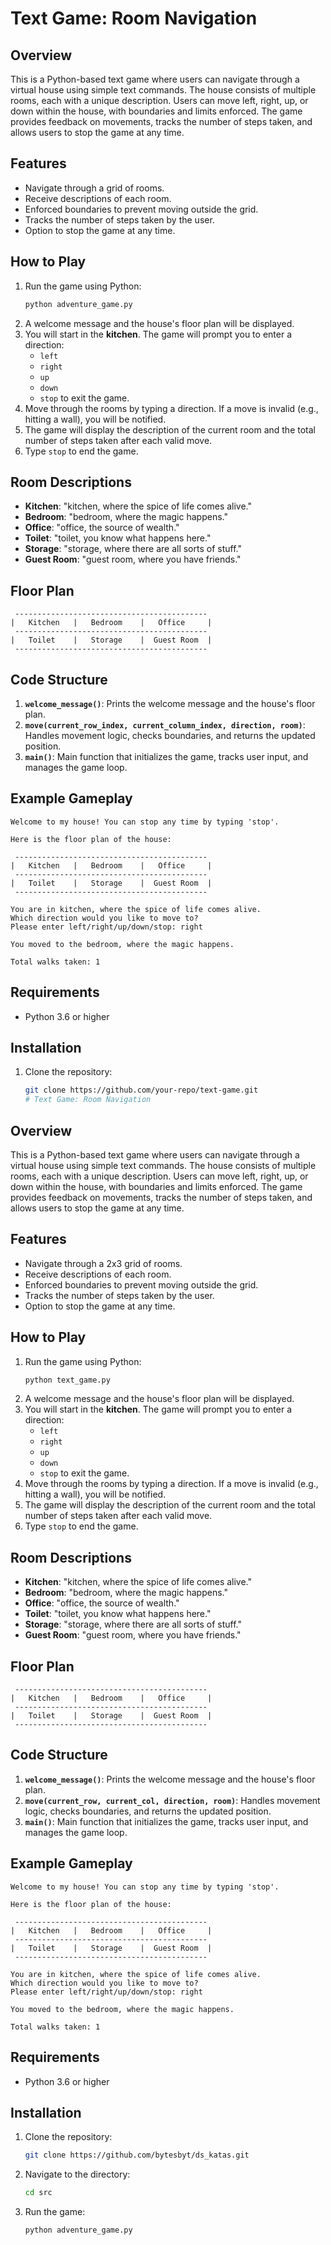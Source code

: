 # Text Game: Room Navigation

## Overview
This is a Python-based text game where users can navigate through a virtual house using simple text commands. The house consists of multiple rooms, each with a unique description. Users can move left, right, up, or down within the house, with boundaries and limits enforced. The game provides feedback on movements, tracks the number of steps taken, and allows users to stop the game at any time.

## Features
- Navigate through a grid of rooms.
- Receive descriptions of each room.
- Enforced boundaries to prevent moving outside the grid.
- Tracks the number of steps taken by the user.
- Option to stop the game at any time.

## How to Play
1. Run the game using Python:
   ```bash
   python adventure_game.py
   ```
2. A welcome message and the house's floor plan will be displayed.
3. You will start in the **kitchen**. The game will prompt you to enter a direction:
   - `left`
   - `right`
   - `up`
   - `down`
   - `stop` to exit the game.
4. Move through the rooms by typing a direction. If a move is invalid (e.g., hitting a wall), you will be notified.
5. The game will display the description of the current room and the total number of steps taken after each valid move.
6. Type `stop` to end the game.

## Room Descriptions
- **Kitchen**: "kitchen, where the spice of life comes alive."
- **Bedroom**: "bedroom, where the magic happens."
- **Office**: "office, the source of wealth."
- **Toilet**: "toilet, you know what happens here."
- **Storage**: "storage, where there are all sorts of stuff."
- **Guest Room**: "guest room, where you have friends."

## Floor Plan
```
 -------------------------------------------
|   Kitchen   |   Bedroom    |   Office     |
 -------------------------------------------
|   Toilet    |   Storage    |  Guest Room  |
 -------------------------------------------
```

## Code Structure
1. **`welcome_message()`**: Prints the welcome message and the house's floor plan.
2. **`move(current_row_index, current_column_index, direction, room)`**: Handles movement logic, checks boundaries, and returns the updated position.
3. **`main()`**: Main function that initializes the game, tracks user input, and manages the game loop.

## Example Gameplay
```
Welcome to my house! You can stop any time by typing 'stop'.

Here is the floor plan of the house:

 -------------------------------------------
|   Kitchen   |   Bedroom    |   Office     |
 -------------------------------------------
|   Toilet    |   Storage    |  Guest Room  |
 -------------------------------------------

You are in kitchen, where the spice of life comes alive.
Which direction would you like to move to?
Please enter left/right/up/down/stop: right

You moved to the bedroom, where the magic happens.

Total walks taken: 1
```

## Requirements
- Python 3.6 or higher

## Installation
1. Clone the repository:
   ```bash
   git clone https://github.com/your-repo/text-game.git
   # Text Game: Room Navigation

## Overview
This is a Python-based text game where users can navigate through a virtual house using simple text commands. The house consists of multiple rooms, each with a unique description. Users can move left, right, up, or down within the house, with boundaries and limits enforced. The game provides feedback on movements, tracks the number of steps taken, and allows users to stop the game at any time.

## Features
- Navigate through a 2x3 grid of rooms.
- Receive descriptions of each room.
- Enforced boundaries to prevent moving outside the grid.
- Tracks the number of steps taken by the user.
- Option to stop the game at any time.

## How to Play
1. Run the game using Python:
   ```bash
   python text_game.py
   ```
2. A welcome message and the house's floor plan will be displayed.
3. You will start in the **kitchen**. The game will prompt you to enter a direction:
   - `left`
   - `right`
   - `up`
   - `down`
   - `stop` to exit the game.
4. Move through the rooms by typing a direction. If a move is invalid (e.g., hitting a wall), you will be notified.
5. The game will display the description of the current room and the total number of steps taken after each valid move.
6. Type `stop` to end the game.

## Room Descriptions
- **Kitchen**: "kitchen, where the spice of life comes alive."
- **Bedroom**: "bedroom, where the magic happens."
- **Office**: "office, the source of wealth."
- **Toilet**: "toilet, you know what happens here."
- **Storage**: "storage, where there are all sorts of stuff."
- **Guest Room**: "guest room, where you have friends."

## Floor Plan
```
 -------------------------------------------
|   Kitchen   |   Bedroom    |   Office     |
 -------------------------------------------
|   Toilet    |   Storage    |  Guest Room  |
 -------------------------------------------
```

## Code Structure
1. **`welcome_message()`**: Prints the welcome message and the house's floor plan.
2. **`move(current_row, current_col, direction, room)`**: Handles movement logic, checks boundaries, and returns the updated position.
3. **`main()`**: Main function that initializes the game, tracks user input, and manages the game loop.

## Example Gameplay
```
Welcome to my house! You can stop any time by typing 'stop'.

Here is the floor plan of the house:

 -------------------------------------------
|   Kitchen   |   Bedroom    |   Office     |
 -------------------------------------------
|   Toilet    |   Storage    |  Guest Room  |
 -------------------------------------------

You are in kitchen, where the spice of life comes alive.
Which direction would you like to move to?
Please enter left/right/up/down/stop: right

You moved to the bedroom, where the magic happens.

Total walks taken: 1
```

## Requirements
- Python 3.6 or higher

## Installation
1. Clone the repository:
   ```bash
   git clone https://github.com/bytesbyt/ds_katas.git
   ```
2. Navigate to the directory:
   ```bash
   cd src
   ```
3. Run the game:
   ```bash
   python adventure_game.py
   ```

